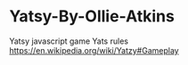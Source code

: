 # Yatsy-By-Ollie-Atkins
Yatsy javascript game
Yats rules https://en.wikipedia.org/wiki/Yatzy#Gameplay
